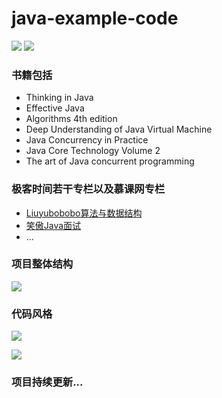 # java-example-code

![](https://img.shields.io/static/v1?label=base&message=JDK17&color=brightlight)
![](https://img.shields.io/static/v1?label=代码行数&message=48734&color=orange)

### 书籍包括
- Thinking in Java
- Effective Java
- Algorithms 4th edition
- Deep Understanding of Java Virtual Machine
- Java Concurrency in Practice
- Java Core Technology Volume 2
- The art of Java concurrent programming

### 极客时间若干专栏以及慕课网专栏
- [Liuyubobobo算法与数据结构](https://class.imooc.com/sc/105/learn)
- [笑傲Java面试](https://coding.imooc.com/learn/list/490.html)
- ...

### 项目整体结构
![](https://cdn.qingweico.cn/Snipaste_2022-11-22_05-20-39.png)

### 代码风格
![](https://cdn.qingweico.cn/Snipaste_2022-10-22_20-52-57.png)

![](https://cdn.qingweico.cn/Snipaste_2022-11-22_05-17-46.png)

### 项目持续更新...